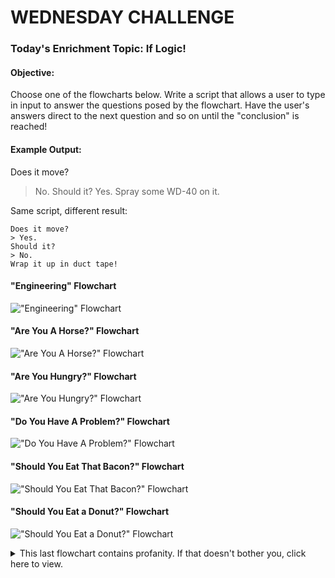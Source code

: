 # WEDNESDAY CHALLENGE
### Today's Enrichment Topic: If Logic!

#### Objective:
Choose one of the flowcharts below. Write a script that allows a user to type in input to answer the questions posed by the flowchart. Have the user's answers direct to the next question and so on until the "conclusion" is reached!

#### Example Output:
Does it move?
> No.
Should it?
> Yes.
Spray some WD-40 on it.

Same script, different result:

    Does it move?
    > Yes.
    Should it?
    > No.
    Wrap it up in duct tape!
    
#### "Engineering" Flowchart
!["Engineering" Flowchart](https://github.com/csfeeser/images/blob/master/0Gu1l9Mg.jpg?raw=true)

#### "Are You A Horse?" Flowchart
!["Are You A Horse?" Flowchart](https://github.com/csfeeser/images/blob/master/12-Am-I-a-horse-flowchart.jpg?raw=true)

#### "Are You Hungry?" Flowchart
!["Are You Hungry?" Flowchart](https://github.com/csfeeser/images/blob/master/5-Are-you-hungry-flowchart.jpg?raw=true)

#### "Do You Have A Problem?" Flowchart
!["Do You Have A Problem?" Flowchart](https://github.com/csfeeser/images/blob/master/ayzp0gvl4ehx.jpg?raw=true)

#### "Should You Eat That Bacon?" Flowchart
!["Should You Eat That Bacon?" Flowchart](https://github.com/csfeeser/images/blob/master/should-you-eat-that-bacon-flow-chart-should-you-eat-2740115.png?raw=true)

#### "Should You Eat a Donut?" Flowchart
!["Should You Eat a Donut?" Flowchart](https://github.com/csfeeser/images/blob/master/tumblr_ov54satrIC1s7f9xxo1_1280.jpg?raw=true)

<details><summary>This last flowchart contains profanity. If that doesn't bother you, click here to view.</summary>
	
#### "US Army Problem Solving" Flowchart
!["US Army Problem Solving" Flowchart](https://github.com/csfeeser/images/blob/master/17f461b0a5b48b3f84b00acb6794acbe.jpg?raw=true)

</details>
